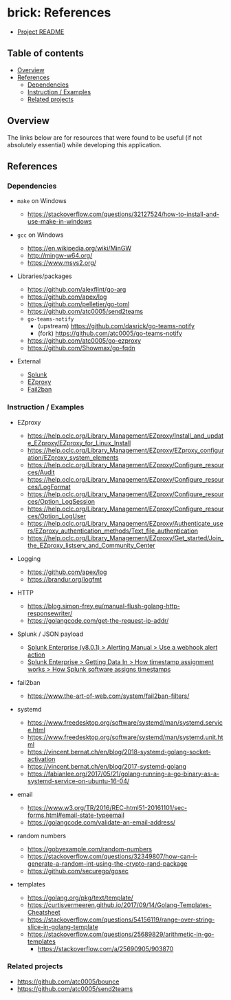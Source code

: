 <!-- omit in toc -->
# brick: References

- [Project README](../README.md)

<!-- omit in toc -->
## Table of contents

- [Overview](#overview)
- [References](#references)
  - [Dependencies](#dependencies)
  - [Instruction / Examples](#instruction--examples)
  - [Related projects](#related-projects)

## Overview

The links below are for resources that were found to be useful (if not
absolutely essential) while developing this application.

## References

### Dependencies

- `make` on Windows
  - <https://stackoverflow.com/questions/32127524/how-to-install-and-use-make-in-windows>
- `gcc` on Windows
  - <https://en.wikipedia.org/wiki/MinGW>
  - <http://mingw-w64.org/>
  - <https://www.msys2.org/>

- Libraries/packages
  - <https://github.com/alexflint/go-arg>
  - <https://github.com/apex/log>
  - <https://github.com/pelletier/go-toml>
  - <https://github.com/atc0005/send2teams>
  - `go-teams-notify`
    - (upstream) <https://github.com/dasrick/go-teams-notify>
    - (fork) <https://github.com/atc0005/go-teams-notify>
  - <https://github.com/atc0005/go-ezproxy>
  - <https://github.com/Showmax/go-fqdn>

- External
  - [Splunk](https://www.splunk.com/​)
  - [EZproxy](https://www.oclc.org/en/ezproxy.html​)
  - [Fail2ban](https://www.fail2ban.org/​)

### Instruction / Examples

- EZproxy
  - <https://help.oclc.org/Library_Management/EZproxy/Install_and_update_EZproxy/EZproxy_for_Linux_Install>
  - <https://help.oclc.org/Library_Management/EZproxy/EZproxy_configuration/EZproxy_system_elements>
  - <https://help.oclc.org/Library_Management/EZproxy/Configure_resources/Audit>
  - <https://help.oclc.org/Library_Management/EZproxy/Configure_resources/LogFormat>
  - <https://help.oclc.org/Library_Management/EZproxy/Configure_resources/Option_LogSession>
  - <https://help.oclc.org/Library_Management/EZproxy/Configure_resources/Option_LogUser>
  - <https://help.oclc.org/Library_Management/EZproxy/Authenticate_users/EZproxy_authentication_methods/Text_file_authentication>
  - <https://help.oclc.org/Library_Management/EZproxy/Get_started/Join_the_EZproxy_listserv_and_Community_Center>

- Logging
  - <https://github.com/apex/log>
  - <https://brandur.org/logfmt>

- HTTP
  - <https://blog.simon-frey.eu/manual-flush-golang-http-responsewriter/>
  - <https://golangcode.com/get-the-request-ip-addr/>

- Splunk / JSON payload
  - [Splunk Enterprise (v8.0.1) > Alerting Manual > Use a webhook alert action](https://docs.splunk.com/Documentation/Splunk/8.0.1/Alert/Webhooks)
  - [Splunk Enterprise > Getting Data In > How timestamp assignment works > How Splunk software assigns timestamps](https://docs.splunk.com/Documentation/Splunk/latest/Data/HowSplunkextractstimestamps)

- fail2ban
  - <https://www.the-art-of-web.com/system/fail2ban-filters/>

- systemd
  - <https://www.freedesktop.org/software/systemd/man/systemd.service.html>
  - <https://www.freedesktop.org/software/systemd/man/systemd.unit.html>
  - <https://vincent.bernat.ch/en/blog/2018-systemd-golang-socket-activation>
  - <https://vincent.bernat.ch/en/blog/2017-systemd-golang>
  - <https://fabianlee.org/2017/05/21/golang-running-a-go-binary-as-a-systemd-service-on-ubuntu-16-04/>

- email
  - <https://www.w3.org/TR/2016/REC-html51-20161101/sec-forms.html#email-state-typeemail>
  - <https://golangcode.com/validate-an-email-address/>

- random numbers
  - <https://gobyexample.com/random-numbers>
  - <https://stackoverflow.com/questions/32349807/how-can-i-generate-a-random-int-using-the-crypto-rand-package>
  - <https://github.com/securego/gosec>

- templates
  - <https://golang.org/pkg/text/template/>
  - <https://curtisvermeeren.github.io/2017/09/14/Golang-Templates-Cheatsheet>
  - <https://stackoverflow.com/questions/54156119/range-over-string-slice-in-golang-template>
  - <https://stackoverflow.com/questions/25689829/arithmetic-in-go-templates>
    - <https://stackoverflow.com/a/25690905/903870>

### Related projects

- <https://github.com/atc0005/bounce>
- <https://github.com/atc0005/send2teams>
